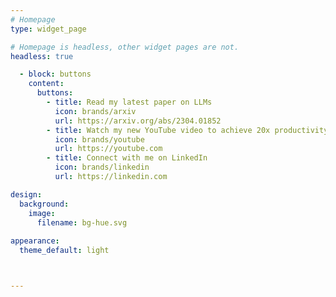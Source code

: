 ```yaml
---
# Homepage
type: widget_page

# Homepage is headless, other widget pages are not.
headless: true

  - block: buttons
    content:
      buttons:
        - title: Read my latest paper on LLMs
          icon: brands/arxiv
          url: https://arxiv.org/abs/2304.01852
        - title: Watch my new YouTube video to achieve 20x productivity
          icon: brands/youtube
          url: https://youtube.com
        - title: Connect with me on LinkedIn
          icon: brands/linkedin
          url: https://linkedin.com

design:
  background:
    image:
      filename: bg-hue.svg
    
appearance:
  theme_default: light



---
```


